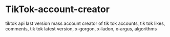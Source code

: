 # TikTok-account-creator
 tiktok api last version mass account creator of tik tok accounts, tik tok likes, comments, tik tok latest version, x-gorgon, x-ladon, x-argus, algorithms
